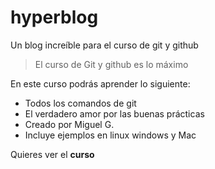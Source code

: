 # hyperblog
Un blog increíble para el curso de git y github
>El curso de Git y github es lo máximo

En este curso podrás aprender lo siguiente:
* Todos los comandos de git
* El verdadero amor por las buenas prácticas
* Creado por Miguel G.
* Incluye ejemplos en linux windows y Mac

Quieres ver el **curso**

